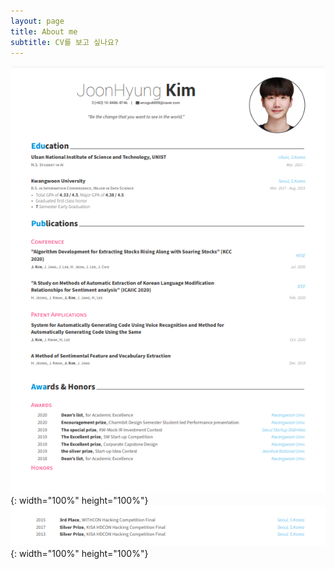 ```yaml
---
layout: page
title: About me
subtitle: CV를 보고 싶나요?
---
```


![자소서](/assets/img/resume.PNG){: width="100%" height="100%"}
![자소서2](/assets/img/resume2.PNG){: width="100%" height="100%"}


